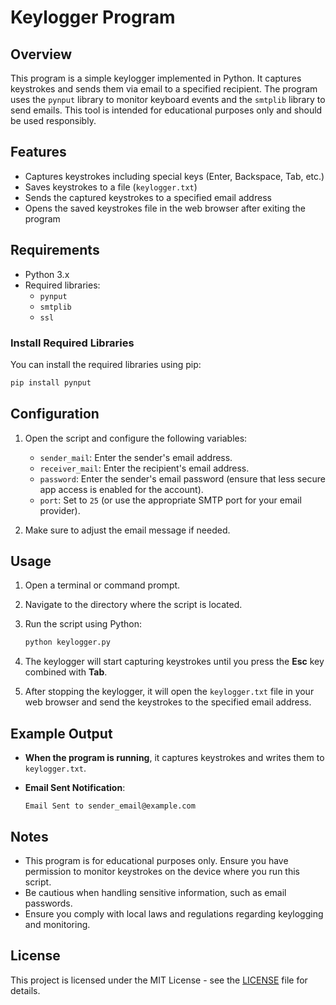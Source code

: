 
# Keylogger Program

## Overview

This program is a simple keylogger implemented in Python. It captures keystrokes and sends them via email to a specified recipient. The program uses the `pynput` library to monitor keyboard events and the `smtplib` library to send emails. This tool is intended for educational purposes only and should be used responsibly.

## Features

- Captures keystrokes including special keys (Enter, Backspace, Tab, etc.)
- Saves keystrokes to a file (`keylogger.txt`)
- Sends the captured keystrokes to a specified email address
- Opens the saved keystrokes file in the web browser after exiting the program

## Requirements

- Python 3.x
- Required libraries:
  - `pynput`
  - `smtplib`
  - `ssl`

### Install Required Libraries

You can install the required libraries using pip:

```bash
pip install pynput
```

## Configuration

1. Open the script and configure the following variables:
   - `sender_mail`: Enter the sender's email address.
   - `receiver_mail`: Enter the recipient's email address.
   - `password`: Enter the sender's email password (ensure that less secure app access is enabled for the account).
   - `port`: Set to `25` (or use the appropriate SMTP port for your email provider).

2. Make sure to adjust the email message if needed.

## Usage

1. Open a terminal or command prompt.
2. Navigate to the directory where the script is located.
3. Run the script using Python:

   ```bash
   python keylogger.py
   ```

4. The keylogger will start capturing keystrokes until you press the **Esc** key combined with **Tab**. 
5. After stopping the keylogger, it will open the `keylogger.txt` file in your web browser and send the keystrokes to the specified email address.

## Example Output

- **When the program is running**, it captures keystrokes and writes them to `keylogger.txt`.

- **Email Sent Notification**:

   ```
   Email Sent to sender_email@example.com
   ```

## Notes

- This program is for educational purposes only. Ensure you have permission to monitor keystrokes on the device where you run this script.
- Be cautious when handling sensitive information, such as email passwords.
- Ensure you comply with local laws and regulations regarding keylogging and monitoring.

## License

This project is licensed under the MIT License - see the [LICENSE](LICENSE) file for details.
